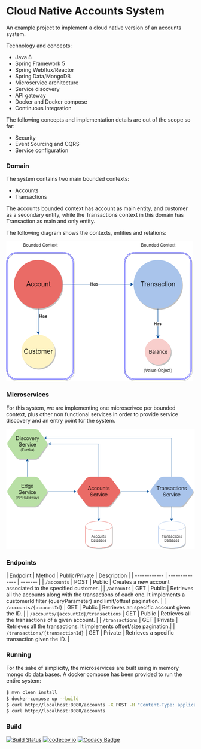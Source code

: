 # Cloud Native Accounts System

An example project to implement a cloud native version of an accounts system. 

Technology and concepts:

* Java 8
* Spring Framework 5
* Spring Webflux/Reactor
* Spring Data/MongoDB
* Microservice architecture
* Service discovery
* API gateway
* Docker and Docker compose
* Continuous Integration

The following concepts and implementation details are out of the scope so far:

* Security
* Event Sourcing and CQRS
* Service configuration 

### Domain

The system contains two main bounded contexts:

* Accounts
* Transactions

The accounts bounded context has account as main entity, and customer as a secondary entity, while the Transactions context in this domain has Transaction as main and only entity.

The following diagram shows the contexts, entities and relations: 

![Domain model](./assets/Cloud_Native_Accounts_Domain.png)

### Microservices

For this system, we are implementing one microserivce per bounded context, plus other non functional services in order to provide service discovery and an entry point for the system.

![Domain model](./assets/Cloud_Native_Accounts_Microservices.png)

### Endpoints

| Endpoint | Method | Public/Private | Description |
| ------------ | -------------- | ------- |
| `/accounts` | POST | Public | Creates a new account associated to the specified customer.  |
| `/accounts` | GET | Public | Retrieves all the accounts along with the transactions of each one. It implements a customerId filter (queryParameter) and limit/offset pagination.  |
| `/accounts/{accountId}` | GET | Public | Retrieves an specific account given the ID.  |
| `/accounts/{accountId}/transactions` | GET | Public | Retrieves all the transactions of a given account.  |
| `/transactions` | GET | Private | Retrieves all the transactions. It implements offset/size pagination.|
| `/transactions/{transactionId}` | GET | Private | Retrieves a specific transaction given the ID.  |

### Running

For the sake of simplicity, the microservices are built using in memory mongo db data bases. A docker compose has been provided to run the entire system:

```bash
$ mvn clean install
$ docker-compose up --build
$ curl http://localhost:8080/accounts -X POST -H "Content-Type: application/json" -H -d '{"customerID":"57f4dadc6d138cf005711f4e", "initialCredit":"2000.00"}'
$ curl http://localhost:8080/accounts
```

### Build
[![Build Status](https://secure.travis-ci.org/armandorvila/cloud-native-accounts.png)](http://travis-ci.org/armandorvila/cloud-native-accounts)  [![codecov.io](https://codecov.io/github/armandorvila/cloud-native-accounts/coverage.svg)](https://codecov.io/github/armandorvila/cloud-native-accounts) [![Codacy Badge](https://api.codacy.com/project/badge/Grade/62c434b415f444e48bbed29f83b57a1f)](https://www.codacy.com/app/armandorvila/cloud-native-accounts?utm_source=github.com&amp;utm_medium=referral&amp;utm_content=armandorvila/cloud-native-accounts&amp;utm_campaign=Badge_Grade)
